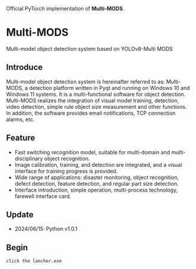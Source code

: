 Official PyTorch implementation of **Multi-MODS**.
# Multi-MODS
Multi-model object detection system based on YOLOv8-Multi MODS
<p align="center">

</p>

## Introduce
Multi-model object detection system is hereinafter referred to as: Multi-MODS, a detection platform written in Pyqt and running on Windows 10 and Windows 11 systems. It is a multi-functional software for object detection. Multi-MODS realizes the integration of visual model training, detection, video detection, simple rule object size measurement and other functions. In addition, the software provides email notifications, TCP connection alarms, etc.

## Feature
- Fast switching recognition model, suitable for multi-domain and multi-disciplinary object recognition.
- Image calibration, training, and detection are integrated, and a visual interface for training progress is provided.
- Wide range of applications: disaster monitoring, object recognition, defect detection, feature detection, and regular part size detection.
- Interface introduction, simple operation, multi-process technology, farewell interface card.

## Update
- 2024/06/15: Python v1.0.1

## Begin
```python
click the lancher.exe

```
